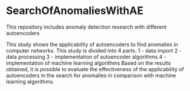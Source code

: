 # SearchOfAnomaliesWithAE
This repository includes anomaly detection research with different autoencoders

This study shows the applicability of autoencoders to find anomalies in computer networks. This study is divided into 4 parts.
1 - data import
2 - data processing
3 - implementation of autoencoder algorithms
4 - implementation of machine learning algorithms
Based on the results obtained, it is possible to evaluate the effectiveness of the applicability of autoencoders in the search for anomalies in comparison with machine learning algorithms.